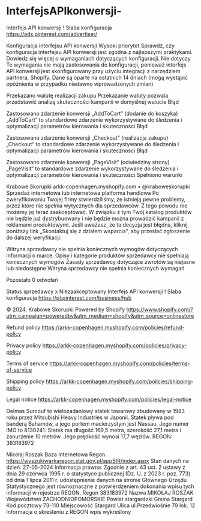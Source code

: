 # InterfejsAPIkonwersji-
Interfejs API konwersji ! Słaba konfiguracja
https://ads.pinterest.com/advertiser/

Konfiguracja interfejsu API konwersji Wysoki priorytet
Sprawdź, czy konfiguracja interfejsu API konwersji jest zgodna z najlepszymi praktykami. Dowiedz się więcej o wymaganiach dotyczących konfiguracji.
Nie dotyczy
Te wymagania nie mają zastosowania do konfiguracji, ponieważ interfejs API konwersji jest skonfigurowany przy użyciu integracji z narzędziem partnera, Shopify.
Dane są oparte na ostatnich 14 dniach (mogą wystąpić opóźnienia w przypadku niedawno wprowadzonych zmian)

Przekazano walutę realizacji zakupu
Przekazanie waluty pozwala przedstawić analizę skuteczności kampanii w domyślnej walucie
Błąd

Zastosowano zdarzenie konwersji „AddToCart” (dodanie do koszyka)
„AddToCart“ to standardowe zdarzenie wykorzystywane do śledzenia i optymalizacji parametrów kierowania i skuteczności
Błąd

Zastosowano zdarzenie konwersji „Checkout” (realizacja zakupu)
„Checkout“ to standardowe zdarzenie wykorzystywane do śledzenia i optymalizacji parametrów kierowania i skuteczności
Błąd

Zastosowano zdarzenie konwersji „PageVisit“ (odwiedziny strony)
„PageVisit“ to standardowe zdarzenie wykorzystywane do śledzenia i optymalizacji parametrów kierowania i skuteczności
Spełniono warunki

Krabowe Skorupki arkk-copenhagen.myshopify.com • @kraboweskorupki
Sprzedaż internetowa lub internetowa platforma handlowa
Po zweryfikowaniu Twojej firmy stwierdziliśmy, że istnieją pewne problemy, przez które nie spełnia wytycznych dla sprzedawców. 
Z tego powodu nie możemy jej teraz zaakceptować. W związku z tym Twój katalog produktów nie będzie już dystrybuowany i nie 
będzie można prowadzić kampanii z reklamami produktowymi. Jeśli uważasz, że ta decyzja jest błędna, kliknij poniższy link „Skontaktuj się z działem wsparcia”, 
aby przesłać zgłoszenie do dalszej weryfikacji.

Witryna sprzedawcy nie spełnia koniecznych wymogów dotyczących informacji o marce.
Opisy i kategorie produktów sprzedawcy nie spełniają koniecznych wymogów
Zasady sprzedawcy dotyczące zwrotów są niejasne lub niedostępne
Witryna sprzedawcy nie spełnia koniecznych wymagań

Pozostało 0 odwołań

Status sprzedawcy x Niezaakceptowany
Interfejs API konwersji ! Słaba konfiguracja
https://pl.pinterest.com/business/hub


© 2024, Krabowe Skorupki 
Powered by Shopify https://www.shopify.com/?utm_campaign=poweredby&utm_medium=shopify&utm_source=onlinestore

Refund policy https://arkk-copenhagen.myshopify.com/policies/refund-policy

Privacy policy https://arkk-copenhagen.myshopify.com/policies/privacy-policy

Terms of service https://arkk-copenhagen.myshopify.com/policies/terms-of-service

Shipping policy https://arkk-copenhagen.myshopify.com/policies/shipping-policy

Legal notice https://arkk-copenhagen.myshopify.com/policies/legal-notice

Delmas Surcouf to wielozadaniowy statek towarowy zbudowany w 1983 roku przez Mitsubishi Heavy Industries w Japonii. 
Statek pływa pod banderą Bahamów, a jego portem macierzystym jest Nassau. Jego numer IMO to 8130241. 
Statek ma długość 169,5 metra, szerokość 27,1 metra i zanurzenie 10 metrów. Jego prędkość wynosi 17,7 węzłów.
REGON: 383183972

Mikołaj Roszak
Baza Internetowa Regon
https://wyszukiwarkaregon.stat.gov.pl/appBIR/index.aspx
Stan danych na dzień: 27-05-2024
Informacja prawna: Zgodnie z art. 43 ust. 2 ustawy z dnia 29 czerwca 1995 r. o statystyce publicznej (Dz. U. z 2023 r. poz. 773) 
od dnia 1 lipca 2011 r. udostępnienie danych na stronie Głównego Urzędu Statystycznego jest równoznaczne z 
potwierdzeniem dokonania wpisu tych informacji w rejestrze REGON.
Regon 383183972
Nazwa MIKOŁAJ ROSZAK
Województwo ZACHODNIOPOMORSKIE
Powiat stargardzki
Gmina Stargard
Kod pocztowy 73-110 
Miejscowość Stargard
Ulica ul.Przedwiośnie 79 lok. 12
Informacja o skreśleniu z REGON wpis wykreślony
